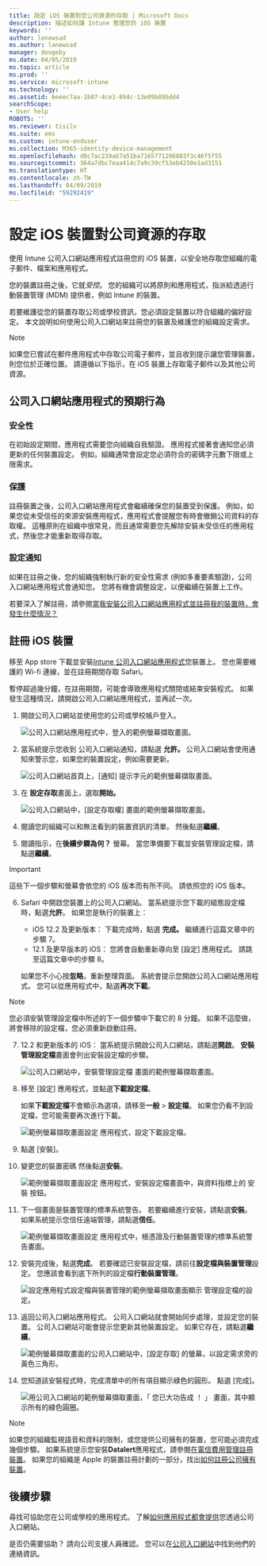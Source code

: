 ```yaml
---
title: 設定 iOS 裝置對您公司資源的存取 | Microsoft Docs
description: 描述如何讓 Intune 管理您的 iOS 裝置
keywords: ''
author: lenewsad
ms.author: lanewsad
manager: dougeby
ms.date: 04/05/2019
ms.topic: article
ms.prod: ''
ms.service: microsoft-intune
ms.technology: ''
ms.assetid: 6eeec7aa-1b07-4ce3-894c-13e09b89bdd4
searchScope:
- User help
ROBOTS: ''
ms.reviewer: tisilv
ms.suite: ems
ms.custom: intune-enduser
ms.collection: M365-identity-device-management
ms.openlocfilehash: d0c7ac239a67a51ba7165771206883f3c46f5f55
ms.sourcegitcommit: 364a7dbc7eaa414c7a9c39cf53eb4250e1ad3151
ms.translationtype: HT
ms.contentlocale: zh-TW
ms.lasthandoff: 04/09/2019
ms.locfileid: "59292419"
---
```

# <a name="set-up-ios-device-access-to-your-company-resources"></a>設定 iOS 裝置對公司資源的存取  

使用 Intune 公司入口網站應用程式註冊您的 iOS 裝置，以安全地存取您組織的電子郵件、檔案和應用程式。

您的裝置註冊之後，它就*受控*。 您的組織可以將原則和應用程式，指派給透過行動裝置管理 (MDM) 提供者，例如 Intune 的裝置。  

若要維護從您的裝置存取公司或學校資訊，您必須設定裝置以符合組織的偏好設定。 本文說明如何使用公司入口網站來註冊您的裝置及維護您的組織設定需求。 

> [!NOTE]
> 如果您已嘗試在郵件應用程式中存取公司電子郵件，並且收到提示讓您管理裝置，則您位於正確位置。 請遵循以下指示，在 iOS 裝置上存取電子郵件以及其他公司資源。  

## <a name="what-to-expect-from-the-company-portal-app"></a>公司入口網站應用程式的預期行為  

### <a name="security"></a>安全性  
在初始設定期間，應用程式需要您向組織自我驗證。 應用程式接著會通知您必須更新的任何裝置設定。 例如，組織通常會設定您必須符合的密碼字元數下限或上限需求。     

### <a name="protection"></a>保護  
註冊裝置之後，公司入口網站應用程式會繼續確保您的裝置受到保護。 例如，如果您從未受信任的來源安裝應用程式，應用程式會提醒您有時會撤銷公司資料的存取權。 這種原則在組織中很常見，而且通常需要您先解除安裝未受信任的應用程式，然後您才能重新取得存取。  

### <a name="setting-notifications"></a>設定通知  
如果在註冊之後，您的組織強制執行新的安全性需求 (例如多重要素驗證)，公司入口網站應用程式會通知您。 您將有機會調整設定，以便繼續在裝置上工作。  

若要深入了解註冊，請參閱[當我安裝公司入口網站應用程式並註冊我的裝置時，會發生什麼情況？](https://docs.microsoft.com//intune-user-help/what-happens-if-you-install-the-company-portal-app-and-enroll-your-device-in-intune-ios)  

## <a name="enroll-your-ios-device"></a>註冊 iOS 裝置  

移至 App store 下載並安裝[Intune 公司入口網站應用程式](install-and-sign-in-to-the-intune-company-portal-app-ios.md)您裝置上。 您也需要維護的 Wi-fi 連線，並在註冊期間存取 Safari。 

暫停超過幾分鐘，在註冊期間，可能會導致應用程式關閉或結束安裝程式。 如果發生這種情況，請開啟公司入口網站應用程式，並再試一次。  

1. 開啟公司入口網站並使用您的公司或學校帳戶登入。 

    ![公司入口網站應用程式中，登入的範例螢幕擷取畫面。](./media/ios-01-cp-enroll-1903.PNG)  

2. 當系統提示您收到 公司入口網站通知，請點選 **允許。** 公司入口網站會使用通知來警示您，如果您的裝置設定，例如需要更新。 

    ![公司入口網站首頁上，[通知] 提示字元的範例螢幕擷取畫面。](./media/ios-04-cp-enroll-1903.PNG)  

3. 在 **設定存取**畫面上，選取**開始。**  

     ![公司入口網站中，[設定存取權] 畫面的範例螢幕擷取畫面。](./media/ios-05-cp-enroll-1903.PNG)  

4. 閱讀您的組織可以和無法看到的裝置資訊的清單。 然後點選**繼續**。  

5. 閱讀指示，在**後續步驟為何？** 螢幕。 當您準備要下載並安裝管理設定檔，請點選**繼續**。  

 > [!IMPORTANT]
> 這些下一個步驟和螢幕會依您的 iOS 版本而有所不同。 請依照您的 iOS 版本。 

6. Safari 中開啟您裝置上的公司入口網站。 當系統提示您下載的組態設定檔時，點選**允許**。 如果您是執行的裝置上：  
    * iOS 12.2 及更新版本： 下載完成時，點選 **完成。** 繼續進行這篇文章中的步驟 7。
    * 12.1 及更早版本的 iOS： 您將會自動重新導向至 [設定] 應用程式。 請跳至這篇文章中的步驟 8。  
 
    如果您不小心按**忽略**，重新整理頁面。 系統會提示您開啟公司入口網站應用程式。 您可以從應用程式中，點選**再次下載**。

  > [!NOTE]
  > 您必須安裝管理設定檔中所述的下一個步驟中下載它的 8 分鐘。 如果不這麼做，將會移除的設定檔，您必須重新啟動註冊。  

7. 12.2 和更新版本的 iOS： 當系統提示開啟公司入口網站，請點選**開啟**。 **安裝管理設定檔**畫面會列出安裝設定檔的步驟。

    ![公司入口網站中，安裝管理設定檔 畫面的範例螢幕擷取畫面。](./media/ios-1904-settings-icon.PNG)  

8. 移至 [設定] 應用程式，並點選**下載設定檔**。  

    如果**下載設定檔**不會顯示為選項，請移至**一般** > **設定檔**。 如果您仍看不到設定檔，您可能需要再次進行下載。  

    ![範例螢幕擷取畫面設定 應用程式，設定下載設定檔。](./media/ios-1904-settings-badge.PNG)  

9. 點選 [安裝]。  
    
10. 變更您的裝置密碼 然後點選**安裝**。    

    ![範例螢幕擷取畫面設定 應用程式，安裝設定檔畫面中，與資料指標上的 安裝 按鈕。](./media/ios-1904-password-install.PNG)  


11. 下一個畫面是裝置管理的標準系統警告。 若要繼續進行安裝，請點選**安裝**。 如果系統提示您信任遠端管理，請點選**信任**。  

    ![範例螢幕擷取畫面設定 應用程式中，根憑證及行動裝置管理的標準系統警告畫面。](./media/ios-15-cp-enroll-1903.PNG)  

12. 安裝完成後，點選**完成**。 若要確認已安裝設定檔，請前往**設定檔與裝置管理**設定。 您應該會看到底下所列的設定檔**行動裝置管理**。   

    ![設定應用程式設定檔與裝置管理的範例螢幕擷取畫面顯示 管理設定檔的設定。](./media/ios-00-cp-enroll-1903.PNG)  

13. 返回公司入口網站應用程式。 公司入口網站就會開始同步處理，並設定您的裝置。 公司入口網站可能會提示您更新其他裝置設定。 如果它存在，請點選**繼續**。  

    ![範例螢幕擷取畫面的公司入口網站中，[設定存取] 的螢幕，以設定需求旁的黃色三角形。](./media/ios-12-cp-enroll-1903.PNG)  

14. 您知道該安裝程式時，完成清單中的所有項目顯示綠色的圓形。 點選 [完成]。   
    
    ![用公司入口網站的範例螢幕擷取畫面，「 您已大功告成 ！ 」 畫面，其中顯示所有的綠色圓圈。](./media/ios-13-cp-enroll-1903.PNG)  

> [!Note]
> 如果您的組織監視語音和資料的限制，或您提供公司擁有的裝置，您可能必須完成幾個步驟。 如果系統提示您安裝**Datalert**應用程式，請參閱[在電信費用管理註冊裝置](enroll-your-device-with-telecom-expense-management-ios.md)。 如果您的組織是 Apple 的裝置註冊計劃的一部分，找出[如何註冊公司擁有裝置](enroll-your-device-dep-ios.md)。  

## <a name="next-steps"></a>後續步驟  
尋找可協助您在公司或學校的應用程式。 了解[如何應用程式都會提供](use-managed-apps-on-your-device-ios.md)您透過公司入口網站。  

是否仍需要協助？ 請向公司支援人員確認。 您可以在[公司入口網站](https://go.microsoft.com/fwlink/?linkid=2010980)中找到他們的連絡資訊。  
